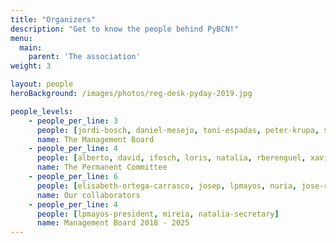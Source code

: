 ```yaml
---
title: "Organizers"
description: "Get to know the people behind PyBCN!"
menu:
  main:
    parent: 'The association'
weight: 3

layout: people
heroBackground: /images/photos/reg-desk-pyday-2019.jpg

people_levels:
    - people_per_line: 3
      people: [jordi-bosch, daniel-mesejo, toni-espadas, peter-krupa, sergi-ramirez]
      name: The Management Board
    - people_per_line: 4
      people: [alberto, david, ifosch, loris, natalia, rberenguel, xavi, alicia-morales, ferran-jovell]
      name: The Permanent Committee
    - people_per_line: 6
      people: [elisabeth-ortega-carrasco, josep, lpmayos, nuria, jose-riera]
      name: Our collaborators
    - people_per_line: 4
      people: [lpmayos-president, mireia, natalia-secretary]
      name: Management Board 2018 - 2025
---
```

